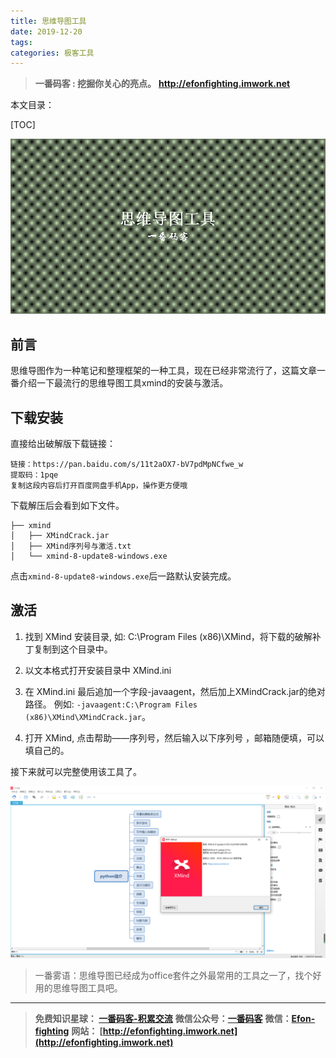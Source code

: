 ```yaml
---
title: 思维导图工具
date: 2019-12-20
tags: 
categories: 极客工具
---
```


> **一番码客 : 挖掘你关心的亮点。**
> **http://efonfighting.imwork.net**

本文目录：

[TOC]

![image-20191219080721712](2019-12-20-思维导图工具/image-20191219080721712.png)

<!-- more -->

## 前言

思维导图作为一种笔记和整理框架的一种工具，现在已经非常流行了，这篇文章一番介绍一下最流行的思维导图工具xmind的安装与激活。

## 下载安装

直接给出破解版下载链接：

```
链接：https://pan.baidu.com/s/11t2aOX7-bV7pdMpNCfwe_w 
提取码：1pqe 
复制这段内容后打开百度网盘手机App，操作更方便哦
```

下载解压后会看到如下文件。

```shell
├── xmind
│   ├── XMindCrack.jar
│   ├── XMind序列号与激活.txt
│   └── xmind-8-update8-windows.exe
```

点击`xmind-8-update8-windows.exe`后一路默认安装完成。

## 激活

1) 找到 XMind 安装目录, 如: C:\Program Files (x86)\XMind，将下载的破解补丁复制到这个目录中。

2) 以文本格式打开安装目录中 XMind.ini

3) 在 XMind.ini 最后追加一个字段-javaagent，然后加上XMindCrack.jar的绝对路径。
例如: `-javaagent:C:\Program Files (x86)\XMind\XMindCrack.jar`。

4) 打开 XMind, 点击帮助——序列号，然后输入以下序列号 ，邮箱随便填，可以填自己的。

接下来就可以完整使用该工具了。

![image-20191219082014320](2019-12-20-思维导图工具/image-20191219082014320.png)

> 一番雾语：思维导图已经成为office套件之外最常用的工具之一了，找个好用的思维导图工具吧。

------------------

> **免费知识星球： [一番码客-积累交流](http://efonfighting.imwork.net/efonmark-blog/%E7%AE%80%E4%BB%8B/zhishixingqiu1.png)**
> **微信公众号：[一番码客](http://efonfighting.imwork.net/efonmark-blog/%E7%AE%80%E4%BB%8B/guanzhu_1.jpg)**
> **微信：[Efon-fighting](http://efonfighting.imwork.net/efonmark-blog/%E7%AE%80%E4%BB%8B/weixin.jpg)**
> **网站： [http://efonfighting.imwork.net](http://efonfighting.imwork.net)**